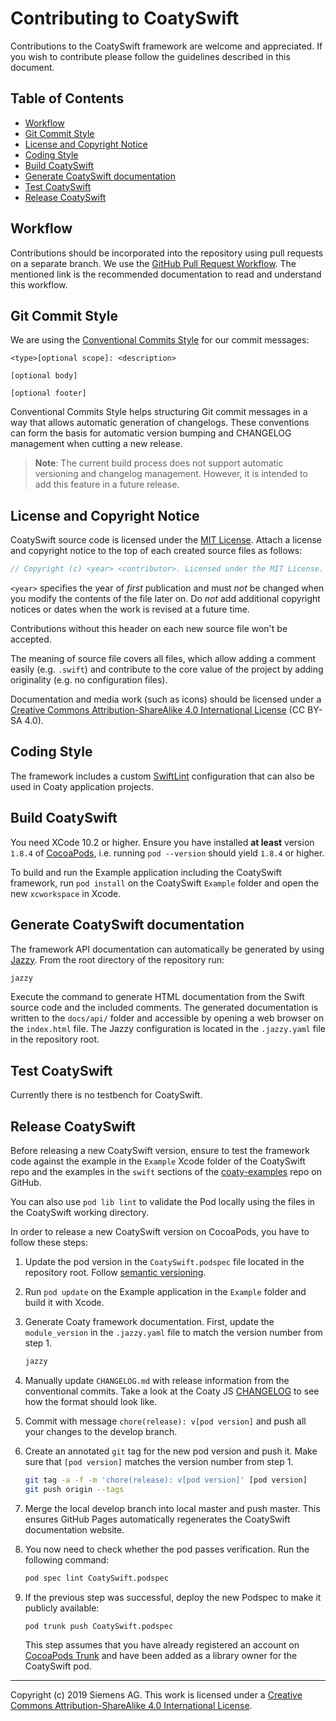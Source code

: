 # Contributing to CoatySwift

Contributions to the CoatySwift framework are welcome and appreciated.
If you wish to contribute please follow the guidelines described in this document.

## Table of Contents

* [Workflow](#workflow)
* [Git Commit Style](#git-commit-style)
* [License and Copyright Notice](#license-and-copyright-notice)
* [Coding Style](#coding-style)
* [Build CoatySwift](#build-coatyswift)
* [Generate CoatySwift documentation](#generate-coatyswift-documentation)
* [Test CoatySwift](#test-coatyswift)
* [Release CoatySwift](#release-coatyswift)

## Workflow

Contributions should be incorporated into the repository using pull requests on
a separate branch. We use the [GitHub Pull Request Workflow](https://guides.github.com/introduction/flow/).
The mentioned link is the recommended documentation to read and understand this workflow.

## Git Commit Style

We are using the [Conventional Commits Style](https://conventionalcommits.org/)
for our commit messages:

```
<type>[optional scope]: <description>

[optional body]

[optional footer]
```

Conventional Commits Style helps structuring Git commit messages in a way that
allows automatic generation of changelogs. These conventions can form the basis
for automatic version bumping and CHANGELOG management when cutting a new
release.

> **Note**: The current build process does not support automatic versioning and changelog
> management. However, it is intended to add this feature in a future release.

## License and Copyright Notice

CoatySwift source code is licensed under the [MIT License](https://opensource.org/licenses/MIT).
Attach a license and copyright notice to the top of each created source files as follows:

```swift
// Copyright (c) <year> <contributor>. Licensed under the MIT License.
```

`<year>` specifies the year of *first* publication and must *not* be changed
when you modify the contents of the file later on. Do *not* add additional
copyright notices or dates when the work is revised at a future time.

Contributions without this header on each new source file won't be accepted.

The meaning of source file covers all files, which allow adding a comment easily
(e.g. `.swift`) and contribute to the core value of the project by adding
originality (e.g. no configuration files).

Documentation and media work (such as icons) should be licensed under
a [Creative Commons Attribution-ShareAlike 4.0 International License](http://creativecommons.org/licenses/by-sa/4.0/)
(CC BY-SA 4.0).

## Coding Style

The framework includes a custom [SwiftLint](https://github.com/realm/SwiftLint)
configuration that can also be used in Coaty application projects.

## Build CoatySwift

You need XCode 10.2 or higher. Ensure you have installed **at least** version
`1.8.4` of [CocoaPods](https://cocoapods.org), i.e. running `pod --version`
should yield `1.8.4` or higher.

To build and run the Example application including the CoatySwift framework, run
`pod install` on the CoatySwift `Example` folder and open the new `xcworkspace`
in Xcode.

## Generate CoatySwift documentation

The framework API documentation can automatically be generated by using
[Jazzy](https://github.com/realm/jazzy). From the root directory of the
repository run:

```sh
jazzy
```

Execute the command to generate HTML documentation from the Swift source code
and the included comments. The generated documentation is written to the
`docs/api/` folder and accessible by opening a web browser on the `index.html`
file. The Jazzy configuration is located in the `.jazzy.yaml` file in the
repository root.

## Test CoatySwift

Currently there is no testbench for CoatySwift.

## Release CoatySwift

Before releasing a new CoatySwift version, ensure to test the framework code
against the example in the `Example` Xcode folder of the CoatySwift repo and the
examples in the `swift` sections of the
[coaty-examples](https://github.com/coatyio/coaty-examples) repo on GitHub.

You can also use `pod lib lint` to validate the Pod locally using the files in
the CoatySwift working directory.

In order to release a new CoatySwift version on CocoaPods, you have to follow
these steps:

1. Update the pod version in the `CoatySwift.podspec` file located in the
   repository root. Follow [semantic versioning](https://semver.org/).
2. Run `pod update` on the Example application in the `Example` folder and build
   it with Xcode.
3. Generate Coaty framework documentation. First, update the `module_version` in
   the `.jazzy.yaml` file to match the version number from step 1.

   ```sh
   jazzy
   ```

4. Manually update `CHANGELOG.md` with release information from the conventional
   commits. Take a look at the Coaty JS
   [CHANGELOG](https://github.com/coatyio/coaty-js/blob/master/CHANGELOG.md) to
   see how the format should look like.
5. Commit with message `chore(release): v[pod version]` and push all your
   changes to the develop branch.
6. Create an annotated `git` tag for the new pod version and push it. Make sure
   that `[pod version]` matches the version number from step 1.

   ```sh
   git tag -a -f -m 'chore(release): v[pod version]' [pod version]
   git push origin --tags
   ```

7. Merge the local develop branch into local master and push master. This
   ensures GitHub Pages automatically regenerates the CoatySwift documentation
   website.
8. You now need to check whether the pod passes verification. Run the following command:

   ```sh
   pod spec lint CoatySwift.podspec
   ```

9. If the previous step was successful, deploy the new Podspec to make it
   publicly available:

   ```sh
   pod trunk push CoatySwift.podspec
   ```

   This step assumes that you have already registered an account on
   [CocoaPods
   Trunk](https://guides.cocoapods.org/making/getting-setup-with-trunk.html) and
   have been added as a library owner for the CoatySwift pod.

---
Copyright (c) 2019 Siemens AG. This work is licensed under a
[Creative Commons Attribution-ShareAlike 4.0 International License](http://creativecommons.org/licenses/by-sa/4.0/).
